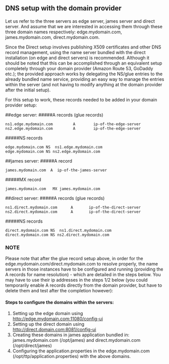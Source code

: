 
## DNS setup with the domain provider

####
Let us refer to the three servers as edge server, james server and direct server.
And assume that we are interested in accessing them through these three domain names respectively:
edge.mydomain.com,  james.mydomain.com, direct.mydomain.com.

Since the Direct setup involves publishing X509 certificates and other DNS record management, using the name server
bundled with the direct installation (on edge and direct servers) is recommended. Although it should be noted that this can 
be accomplished through an equivalent setup completely through your domain provider (Amazon Route 53, GoDaddy etc.); 
the provided approach works by delegating the NS/glue entries to the already bundled name service, 
providing an easy way to manage the entries within the server 
(and not having to modify anything at the domain provider after the initial setup).

For this setup to work, these records needed to be added in your domain provider setup:



##edge server:
#####A records (glue records)
```
ns1.edge.mydomain.com         A        ip-of-the-edge-server
ns2.edge.mydomain.com         A        ip-of-the-edge-server
```

#####NS records 
```
edge.mydomain.com NS  ns1.edge.mydomain.com
edge.mydomain.com NS ns2.edge.mydomain.com
```

##james server:
#####A record
```
james.mydomain.com  A  ip-of-the-james-server
```
#####MX record
```
james.mydomain.com   MX james.mydomain.com
```


##direct server:
#####A records (glue records)
```
ns1.direct.mydomain.com      A       ip-of-the-direct-server
ns2.direct.mydomain.com      A       ip-of-the-direct-server
```

#####NS records 
```
direct.mydomain.com NS  ns1.direct.mydomain.com
direct.mydomain.com NS ns2.direct.mydomain.com
```

### NOTE
Please note that after the glue record setup above, in order for the edge.mydomain.com/direct.mydomain.com to resolve properly,
the name servers in those instances have to be configured and running (providing the A records for name resolution) - which are detailed in the steps below. You may have to use their ip addresses in the steps 1/2 below (you could temporarily enable A records directly from the domain provider, but have to delete them and test after the completion however):

#### Steps to configure the domains within the servers:

1. Setting up the edge domain using http://edge.mydomain.com:11080/config-ui
2. Setting up the direct domain using http://direct.domain.com:8081/config-ui
3. Creating these domains in james application bundled in: james.mydomain.com (/opt/james) and direct.mydomain.com (/opt/direct/james)
4. Configuring the application.properties in the edge.mydomain.com (/opt/ttp/application.properties) with the above domains.

